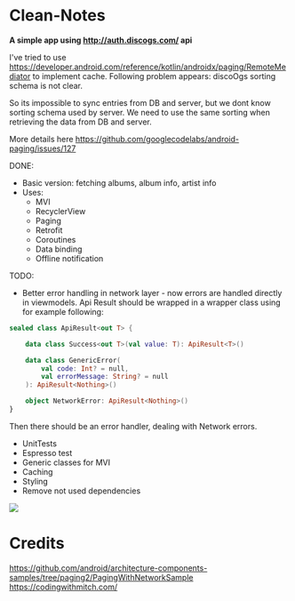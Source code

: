 # Clean-Notes

**A simple app using http://auth.discogs.com/ api**

I've tried to use https://developer.android.com/reference/kotlin/androidx/paging/RemoteMediator to implement cache.
Following problem appears: discoOgs sorting schema is not clear.

So its impossible to sync entries from DB and server, but we dont know sorting schema used by server.
We need to use the same sorting when retrieving the data from DB and server.

More details here
https://github.com/googlecodelabs/android-paging/issues/127

DONE:
* Basic version: fetching albums, album info, artist info
* Uses:
    * MVI
    * RecyclerView
    * Paging
    * Retrofit
    * Coroutines
    * Data binding
    * Offline notification

TODO:
* Better error handling in network layer - now errors are handled directly in viewmodels. Api Result should be wrapped in a wrapper class using for example following:

```kotlin
sealed class ApiResult<out T> {

    data class Success<out T>(val value: T): ApiResult<T>()

    data class GenericError(
        val code: Int? = null,
        val errorMessage: String? = null
    ): ApiResult<Nothing>()

    object NetworkError: ApiResult<Nothing>()
}
```

Then there should be an error handler, dealing with Network errors.

* UnitTests
* Espresso test
* Generic classes for MVI
* Caching
* Styling
* Remove not used dependencies

![](DiscoFetchSmall.gif)

# Credits
https://github.com/android/architecture-components-samples/tree/paging2/PagingWithNetworkSample
https://codingwithmitch.com/
